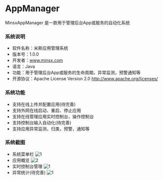 # AppManager
MinsxAppManager 是一款用于管理后台App或服务的自动化系统

### 系统说明
- 软件名称：米斯应用管理系统
- 版本号：1.0.0
- 开发者：www.minsx.com
- 语言：Java
- 功能：用于管理后台App或服务的生命周期，异常监测，预警通知等
- 开源协议：Apache License Version 2.0 http://www.apache.org/licenses/
        
### 系统功能
- 支持在线上传并配置应用(待完善)
- 支持外网在线启动、重启、停止应用
- 支持在线管理应用实时控制台，操作控制台
- 支持控制台输入自动化(待完善)
- 支持应用异常监测，归类，预警，通知等
					
### 系统截图
- 系统菜单栏
![1](https://raw.githubusercontent.com/MinsxCloud/minsx-app-manager/master/doc/image/tray.png "tray")
- 应用概览
![2](https://raw.githubusercontent.com/MinsxCloud/minsx-app-manager/master/doc/image/overview.png "overview")
- 实时控制台管理
![1](https://raw.githubusercontent.com/MinsxCloud/minsx-app-manager/master/doc/image/console.png "console")
- 异常统计(待完善)
![1](https://raw.githubusercontent.com/MinsxCloud/minsx-app-manager/master/doc/image/statistics.png "statistics")





